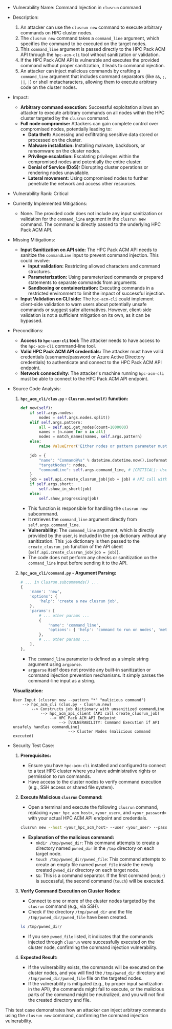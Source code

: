 - Vulnerability Name: Command Injection in `clusrun` command

- Description:
    1. An attacker can use the `clusrun new` command to execute arbitrary commands on HPC cluster nodes.
    2. The `clusrun new` command takes a `command_line` argument, which specifies the command to be executed on the target nodes.
    3. This `command_line` argument is passed directly to the HPC Pack ACM API through the `hpc-acm-cli` tool without sanitization or validation.
    4. If the HPC Pack ACM API is vulnerable and executes the provided command without proper sanitization, it leads to command injection.
    5. An attacker can inject malicious commands by crafting a `command_line` argument that includes command separators (like `&&`, `;`, `||`, `|`) or shell metacharacters, allowing them to execute arbitrary code on the cluster nodes.

- Impact:
    - **Arbitrary command execution:** Successful exploitation allows an attacker to execute arbitrary commands on all nodes within the HPC cluster targeted by the `clusrun` command.
    - **Full node compromise:** Attackers can gain complete control over compromised nodes, potentially leading to:
        - **Data theft:** Accessing and exfiltrating sensitive data stored or processed on the cluster.
        - **Malware installation:** Installing malware, backdoors, or ransomware on the cluster nodes.
        - **Privilege escalation:** Escalating privileges within the compromised nodes and potentially the entire cluster.
        - **Denial of Service (DoS):** Disrupting cluster operations or rendering nodes unavailable.
        - **Lateral movement:** Using compromised nodes to further penetrate the network and access other resources.

- Vulnerability Rank: Critical

- Currently Implemented Mitigations:
    - None. The provided code does not include any input sanitization or validation for the `command_line` argument in the `clusrun new` command. The command is directly passed to the underlying HPC Pack ACM API.

- Missing Mitigations:
    - **Input Sanitization on API side:** The HPC Pack ACM API needs to sanitize the `commandLine` input to prevent command injection. This could involve:
        - **Input validation:** Restricting allowed characters and command structures.
        - **Parameterization:** Using parameterized commands or prepared statements to separate commands from arguments.
        - **Sandboxing or containerization:** Executing commands in a restricted environment to limit the impact of successful injection.
    - **Input Validation on CLI side:** The `hpc-acm-cli` could implement client-side validation to warn users about potentially unsafe commands or suggest safer alternatives. However, client-side validation is not a sufficient mitigation on its own, as it can be bypassed.

- Preconditions:
    - **Access to `hpc-acm-cli` tool:** The attacker needs to have access to the `hpc-acm-cli` command-line tool.
    - **Valid HPC Pack ACM API credentials:** The attacker must have valid credentials (username/password or Azure Active Directory credentials) to authenticate and connect to the HPC Pack ACM API endpoint.
    - **Network connectivity:** The attacker's machine running `hpc-acm-cli` must be able to connect to the HPC Pack ACM API endpoint.

- Source Code Analysis:
    1. **`hpc_acm_cli/clus.py` - `Clusrun.new(self)` function:**
        ```python
        def new(self):
            if self.args.nodes:
                nodes = self.args.nodes.split()
            elif self.args.pattern:
                all = self.api.get_nodes(count=1000000)
                names = [n.name for n in all]
                nodes = match_names(names, self.args.pattern)
            else:
                raise ValueError('Either nodes or pattern parameter must be provided!')

            job = {
                "name": "Command@%s" % datetime.datetime.now().isoformat(),
                "targetNodes": nodes,
                "commandLine": self.args.command_line, # [CRITICAL]: User-provided command is directly used
            }
            job = self.api.create_clusrun_job(job = job) # API call with the command
            if self.args.short:
                self.show_in_short(job)
            else:
                self.show_progressing(job)
        ```
        - This function is responsible for handling the `clusrun new` subcommand.
        - It retrieves the `command_line` argument directly from `self.args.command_line`.
        - **Vulnerability:** The `command_line` argument, which is directly provided by the user, is included in the `job` dictionary without any sanitization. This `job` dictionary is then passed to the `create_clusrun_job` function of the API client (`self.api.create_clusrun_job(job = job)`).
        - The code does not perform any checks or sanitization on the `command_line` input before sending it to the API.

    2. **`hpc_acm_cli/command.py` - Argument Parsing:**
        ```python
        # ... in Clusrun.subcommands() ...
        {
            'name': 'new',
            'options': {
                'help': 'create a new clusrun job',
            },
            'params': [
                # ... other params ...
                {
                    'name': 'command_line',
                    'options': { 'help': 'command to run on nodes', 'metavar': 'command' }
                },
                # ... other params ...
            ],
        },
        ```
        - The `command_line` parameter is defined as a simple string argument using `argparse`.
        - `argparse` itself does not provide any built-in sanitization or command injection prevention mechanisms. It simply parses the command-line input as a string.

    **Visualization:**

    ```
    User Input (clusrun new --pattern "*" "malicious command")
        --> hpc_acm_cli (clus.py - Clusrun.new)
            --> Constructs job dictionary with unsanitized commandLine
                --> hpc_acm_api_client (API call create_clusrun_job)
                    --> HPC Pack ACM API Endpoint
                        --> [VULNERABILITY: Command Execution if API unsafely handles commandLine]
                            --> Cluster Nodes (malicious command executed)
    ```

- Security Test Case:
    1. **Prerequisites:**
        - Ensure you have `hpc-acm-cli` installed and configured to connect to a test HPC cluster where you have administrative rights or permission to run commands.
        - Have access to the cluster nodes to verify command execution (e.g., SSH access or shared file system).

    2. **Execute Malicious `clusrun` Command:**
        - Open a terminal and execute the following `clusrun` command, replacing `<your_hpc_acm_host>`, `<your_user>`, and `<your_password>` with your actual HPC ACM API endpoint and credentials.
        ```bash
        clusrun new --host <your_hpc_acm_host> --user <your_user> --password <your_password> --pattern "*" "mkdir /tmp/pwned_dir && touch /tmp/pwned_dir/pwned_file"
        ```
        - **Explanation of the malicious command:**
            - `mkdir /tmp/pwned_dir`: This command attempts to create a directory named `pwned_dir` in the `/tmp` directory on each target node.
            - `touch /tmp/pwned_dir/pwned_file`: This command attempts to create an empty file named `pwned_file` inside the newly created `pwned_dir` directory on each target node.
            - `&&`: This is a command separator. If the first command (`mkdir`) is successful, the second command (`touch`) will be executed.

    3. **Verify Command Execution on Cluster Nodes:**
        - Connect to one or more of the cluster nodes targeted by the `clusrun` command (e.g., via SSH).
        - Check if the directory `/tmp/pwned_dir` and the file `/tmp/pwned_dir/pwned_file` have been created.
        ```bash
        ls /tmp/pwned_dir/
        ```
        - If you see `pwned_file` listed, it indicates that the commands injected through `clusrun` were successfully executed on the cluster node, confirming the command injection vulnerability.

    4. **Expected Result:**
        - If the vulnerability exists, the commands will be executed on the cluster nodes, and you will find the `/tmp/pwned_dir` directory and `/tmp/pwned_dir/pwned_file` file on the targeted nodes.
        - If the vulnerability is mitigated (e.g., by proper input sanitization in the API), the commands might fail to execute, or the malicious parts of the command might be neutralized, and you will not find the created directory and file.

This test case demonstrates how an attacker can inject arbitrary commands using the `clusrun new` command, confirming the command injection vulnerability.